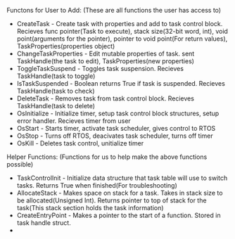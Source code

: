 Functons for User to Add: (These are all functions the user has access to)
* CreateTask - Create task with properties and add to task control block. Recieves func pointer(Task to execute), stack size(32-bit word, int), void point(arguments for the pointer), pointer to void point(For return values), TaskProperties(properties object)
* ChangeTaskProperties - Edit mutable properties of task. sent TaskHandle(the task to edit), TaskProperties(new properties)
* ToggleTaskSuspend - Toggles task suspension. Recieves TaskHandle(task to toggle)
* IsTaskSuspended - Boolean returns True if task is suspended. Recieves TaskHandle(task to check)
* DeleteTask - Removes task from task control block. Recieves TaskHandle(task to delete)
* OsInitialize - Initialize timer, setup task control block structures, setup error handler. Recieves timer from user
* OsStart - Starts timer, activate task scheduler, gives control to RTOS
* OsStop - Turns off RTOS, deacivates task scheduler, turns off timer
* OsKill - Deletes task control, unitialize timer

Helper Functions: (Functions for us to help make the above functions possible)
* TaskControlInit - Initialize data structure that task table will use to switch tasks. Returns True when finished(For troubleshooting)
* AllocateStack - Makes space on stack for a task. Takes in stack size to be allocated(Unsigned Int). Returns pointer to top of stack for the task(This stack section holds the task information)
* CreateEntryPoint - Makes a pointer to the start of a function. Stored in task handle struct.
* 
